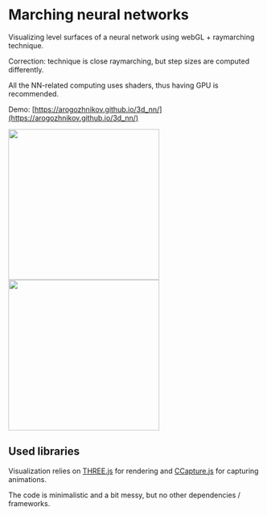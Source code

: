 # Marching neural networks

Visualizing level surfaces of a neural network using webGL + raymarching technique.

Correction: technique is close raymarching, but step sizes are computed differently.

All the NN-related computing uses shaders, thus having GPU is recommended.

Demo: [https://arogozhnikov.github.io/3d_nn/](https://arogozhnikov.github.io/3d_nn/)


<a href='https://arogozhnikov.github.io/3d_nn/' />
    <img src='https://raw.githubusercontent.com/arogozhnikov/3d_nn/master/images/screen_capture.png' height='300' />
    <img src='https://raw.githubusercontent.com/arogozhnikov/3d_nn/master/images/neural_network_3d.gif' width='300' height='300' />
</a>


## Used libraries

Visualization relies on [THREE.js](https://github.com/mrdoob/three.js) for rendering and [CCapture.js](https://github.com/spite/ccapture.js) for capturing animations.

The code is minimalistic and a bit messy, but no other dependencies / frameworks.
